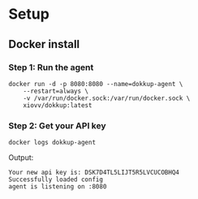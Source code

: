 # Setup

## Docker install
### Step 1: Run the agent
```shell
docker run -d -p 8080:8080 --name=dokkup-agent \
    --restart=always \
    -v /var/run/docker.sock:/var/run/docker.sock \
    xiovv/dokkup:latest
```

### Step 2: Get your API key
```shell
docker logs dokkup-agent
```

Output:
```shell
Your new api key is: DSK7D4TL5LIJT5R5LVCUCOBHQ4
Successfully loaded config
agent is listening on :8080
```